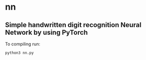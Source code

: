 # nn
Simple handwritten digit recognition Neural Network by using PyTorch
---------------------------------------------------------------------

To compiling run:

    python3 nn.py
